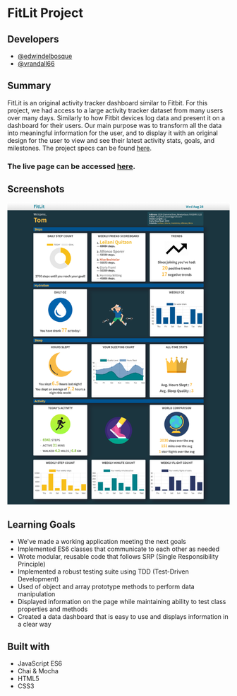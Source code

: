 # FitLit Project

## Developers
- [@edwindelbosque](https://github.com/edwindelbosque)
- [@vrandall66](https://github.com/vrandall66)

## Summary
FitLit is an original activity tracker dashboard similar to Fitbit. For this project, we had access to a large activity tracker dataset from many users over many days. Similarly to how Fitbit devices log data and present it on a dashboard for their users. Our main purpose was to transform all the data into meaningful information for the user, and to display it with an original design for the user to view and see their latest activity stats, goals, and milestones.
The project specs can be found <a href="https://frontend.turing.io/projects/fitlit.html">here</a>. 

### The live page can be accessed <a href="https://edwindelbosque.github.io/FitLit/src/index.html">here</a>.

## Screenshots

![](images/LowSteps.png "Desktop View - user that did not meet their daily step goal that day")

## Learning Goals

- We've made a working application meeting the next goals
- Implemented ES6 classes that communicate to each other as needed
- Wrote modular, reusable code that follows SRP (Single Responsibility Principle)
- Implemented a robust testing suite using TDD (Test-Driven Development)
- Used of object and array prototype methods to perform data manipulation
- Displayed information on the page while maintaining ability to test class properties and methods
- Created a data dashboard that is easy to use and displays information in a clear way

## Built with

- JavaScript ES6
- Chai & Mocha
- HTML5
- CSS3
